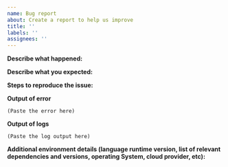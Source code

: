 ```yaml
---
name: Bug report
about: Create a report to help us improve
title: ''
labels: ''
assignees: ''
---
```


<!--
If you encounter an error, please attach the complete error report.
If you suspect your issue is a bug, please attach the output of logs
see https://docs.datadoghq.com/tracing/troubleshooting/tracer_startup_logs/
-->

**Describe what happened:**

**Describe what you expected:**

**Steps to reproduce the issue:**

**Output of error**

```
(Paste the error here)
```

**Output of logs**

```
(Paste the log output here)
```

**Additional environment details (language runtime version, list of relevant dependencies and versions, operating System, cloud provider, etc):**
